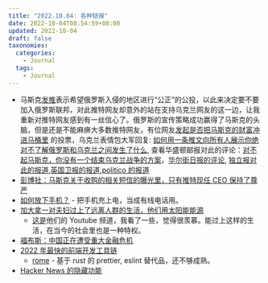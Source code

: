 ```yaml
---
title: "2022.10.04: 各种链接"
date: 2022-10-04T08:54:59+08:00
updated: 2022-10-04
draft: false
taxonomies:
  categories:
    - Journal
  tags:
    - Journal
---
```


- 马斯克[发推](https://twitter.com/elonmusk/status/1576969255031296000)表示希望俄罗斯入侵的地区进行“公正”的公投，以此来决定要不要加入俄罗斯联邦，对此推特网友却意外的站在支持乌克兰网友的这一边，让我重新对推特网友感到有一丝信心了。俄罗斯的宣传策略成功赢得了马斯克的头脑，但是还是不能麻痹大多数推特网友，有位网友[发起是否把马斯克的财富冲进马桶里](https://twitter.com/christogrozev/status/1576978033558581249) 的投票，乌克兰表情包大军回复: [如何用一条推文向所有人展示你绝对不了解俄罗斯和乌克兰之间发生了什么](https://twitter.com/uamemesforces/status/1576979168163958785), 查看华盛顿邮报对此的评论：[对不起马斯克，你没有一个结束乌克兰战争的方案](https://www.washingtonpost.com/opinions/2022/10/03/elon-musk-misguided-ukraine-peace-proposal/)，[华尔街日报的评论](https://www.wsj.com/articles/elon-musk-draws-criticism-from-ukraines-zelensky-over-russia-tweets-11664831256), [独立报对此的报道](https://www.independent.co.uk/news/world/americas/elon-musk-zelensky-ukraine-russia-b2191902.html),[英国卫报的报道](https://www.theguardian.com/world/2022/oct/04/zelenskiy-hits-back-as-elon-musk-sets-up-twitter-poll-on-annexed-areas),[politico 的报道](https://www.politico.com/news/2022/10/03/ukrainian-officials-and-allies-rail-against-elon-musk-tweet-00060085)
- [彭博社：马斯克关于收购的相关短信的曝光里，只有推特现任 CEO 保持了尊严](https://www.bloomberg.com/news/newsletters/2022-10-03/elon-musk-twitter-texts-there-was-one-person-who-didn-t-embarrass-himself)
- [如何放下手机？](https://news.ycombinator.com/item?id=33072552) - 把手机充上电，当成有线电话用。
- [加大拿一对夫妇过上了远离人群的生活，他们用太阳能能源](https://www.bbc.com/news/business-62351448)
  - [这是](https://www.youtube.com/c/ThisOffGridLife)他们的 Youtube 频道，我看了一些，觉得很羡慕。能过上这样的生活，在当今的社会里也是一种特权。
- [福布斯：中国正在遭受重大金融危机](https://www.forbes.com/sites/miltonezrati/2022/10/03/china-is-suffering-a-major-financial-crisis/?sh=1538fee94775)
- [2022 年最快的前端开发工具链](https://cpojer.net/posts/fastest-frontend-tooling-in-2022)
  - [rome](https://github.com/rome/tools) - 基于 rust 的 prettier, eslint 替代品，还不够成熟。
- [Hacker News 的隐藏功能](https://github.com/minimaxir/hacker-news-undocumented)
